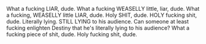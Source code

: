 What a fucking LIAR, dude. What a fucking WEASELLY little, liar, dude. What a fucking, WEASELLY little LIAR, dude. Holy SHIT, dude. HOLY fucking shit, dude. Literally lying. STILL LYING to his audience. Can someone at least fucking enlighten Destiny that he's literally lying to his audience? What a fucking piece of shit, dude. Holy fucking shit, dude. 
